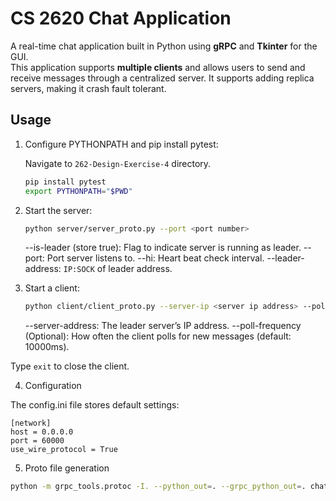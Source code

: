 # CS 2620 Chat Application

A real-time chat application built in Python using **gRPC** and **Tkinter** for the GUI.  
This application supports **multiple clients** and allows users to send and receive messages through a centralized server. It supports adding replica servers, making it crash fault tolerant.

## Usage

1. Configure PYTHONPATH and pip install pytest:

    Navigate to `262-Design-Exercise-4` directory.

    ```bash
    pip install pytest
    export PYTHONPATH="$PWD"
    ```

2. Start the server:

    ```bash
    python server/server_proto.py --port <port number>
    ```

    --is-leader (store true): Flag to indicate server is running as leader.
    --port: Port server listens to.
    --hi: Heart beat check interval.
    --leader-address: `IP:SOCK` of leader address.

3. Start a client:

    ```bash
    python client/client_proto.py --server-ip <server ip address> --poll-frequency <frequency to poll the server for messages>
    ```

    --server-address: The leader server’s IP address.
    --poll-frequency (Optional): How often the client polls for new messages (default: 10000ms).

Type `exit` to close the client.

4. Configuration

The config.ini file stores default settings:

```
[network]
host = 0.0.0.0
port = 60000
use_wire_protocol = True
```

5. Proto file generation

```bash
python -m grpc_tools.protoc -I. --python_out=. --grpc_python_out=. chat.proto
```
